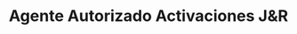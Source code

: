 ---
title: "Agente Autorizado Activaciones J&R"
url: /san-vicente/agente-autorizado-activaciones-jundr/
shop: teléfono móvil
---